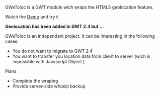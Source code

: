 GWeToloc is a GWT module wich wraps the HTML5 geolocation feature.

Watch the [Demo](http://gwetoloc-demo.appspot.com/) and try it


**Geolocation has been added in GWT 2.4 but ...**

GWeToloc is an independant project. It can be interesting in the following cases:
  * You do not want to migrate to GWT 2.4
  * You want to transfer you location data from client to server (wich is impossible with Javascript Object )

Plans
  * Complete the wraping
  * Provide server-side whosip backup